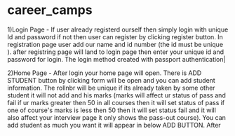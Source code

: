 # career_camps

1)Login Page - If user already registerd ourself then simply login with unique Id and password if not then user can register by clicking register button. In registration
page user add our name and id number (the id must be unique ). after registring page will land to login page then enter your unique id and password for login. The login
method created with passport authentication|

2)Home Page - After login your home page will open. There is ADD STUDENT button by clicking form will be open and you can add student information. The rollnbr will be
unique if its already taken by some other student it will not add and his marks (marks will affect ur status of pass and fail if ur marks greater then 50 in all courses 
then it will set status of pass if one of course's marks is less then 50 then it will set status fail and it will also affect your interview page it only shows the 
pass-out  course). You can add student as much you want it will appear in below ADD BUTTON. After 

